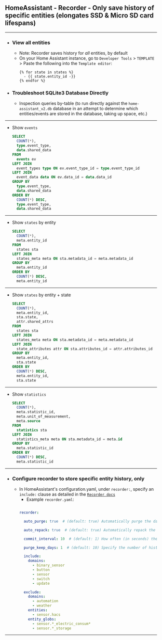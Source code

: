 ## HomeAssistant - Recorder - Only save history of specific entities (elongates SSD & Micro SD card lifespans)

***

- ### View all entities 
  - Note: Recorder saves history for *all* entities, by default
  - On your Home Assistant instance, go to `Developer Tools` > `TEMPLATE` > Paste the following into the `Template editor`:
    ```
    {% for state in states %}
      - {{ state.entity_id -}}
    {% endfor %}
    ```

- ### Troubleshoot SQLite3 Database Directly
  - Inspection queries by-table (to run directly against the `home-assistant_v2.db` database in an attempt to determine which entities/events are stored in the database, taking up space, etc.)
***
  - Show `events`
    ```sql
    SELECT
      COUNT(*),
      type.event_type,
      data.shared_data
    FROM
      events ev
    LEFT JOIN
      event_types type ON ev.event_type_id = type.event_type_id
    LEFT JOIN
      event_data data ON ev.data_id = data.data_id
    GROUP BY
      type.event_type,
      data.shared_data
    ORDER BY
      COUNT(*) DESC,
      type.event_type,
      data.shared_data
    ```
***
  - Show `states` by entity
    ```sql
    SELECT
      COUNT(*),
      meta.entity_id
    FROM
      states sta
    LEFT JOIN
      states_meta meta ON sta.metadata_id = meta.metadata_id
    GROUP BY
      meta.entity_id
    ORDER BY
      COUNT(*) DESC,
      meta.entity_id
    ```
***
  - Show `states` by entity + state
    ```sql
    SELECT
      COUNT(*),
      meta.entity_id,
      sta.state,
      attr.shared_attrs
    FROM
      states sta
    LEFT JOIN
      states_meta meta ON sta.metadata_id = meta.metadata_id
    LEFT JOIN
      state_attributes attr ON sta.attributes_id = attr.attributes_id
    GROUP BY
      meta.entity_id,
      sta.state
    ORDER BY
      COUNT(*) DESC,
      meta.entity_id,
      sta.state
    ```
***
  - Show `statistics`
    ```sql
    SELECT
      COUNT(*),
      meta.statistic_id,
      meta.unit_of_measurement,
      meta.source
    FROM
      statistics sta
    LEFT JOIN
      statistics_meta meta ON sta.metadata_id = meta.id
    GROUP BY
      meta.statistic_id
    ORDER BY
      COUNT(*) DESC,
      meta.statistic_id
    ```
***


- ### Configure recorder to store specific entity history, only
  - In HomeAssistant's configuration.yaml, under `recorder:`, specify an `include:` clause as detailed in the [`Recorder docs`](https://www.home-assistant.io/integrations/recorder/)
    - Example `recorder.yaml`:
    ```yaml

    recorder:

      auto_purge: true  # (default: true) Automatically purge the database every night at 04:12 local time. Purging keeps the database from growing indefinitely, which takes up disk space and can make Home Assistant slow. If you disable auto_purge it is recommended that you create an automation to call the recorder.purge periodically.

      auto_repack: true  # (default: true) Automatically repack the database every second sunday after the auto purge. Without a repack, the database may not decrease in size even after purging, which takes up disk space and can make Home Assistant slow. If you disable auto_repack it is recommended that you create an automation to call the recorder.purge periodically. This flag has no effect if auto_purge is disabled.

      commit_interval: 10  # (default: 1) How often (in seconds) the events and state changes are committed to the database - use 30 for Raspberry Pi w/ SD card

      purge_keep_days: 1  # (default: 10) Specify the number of history days to keep in recorder database after a purge.

      include:
        domains:
          - binary_sensor
          - button
          - sensor
          - switch
          - update

      exclude:
        domains:
          - automation
          - weather
        entities:
          - sensor.hacs
        entity_globs:
          - sensor.*_electric_consum*
          - sensor.*_storage

    ```


***


<!--
# ------------------------------------------------------------
#
# Citation(s)
#
#   community.home-assistant.io  |  "Hass database growing huge - Home Assistant OS - Home Assistant Community"  |  https://community.home-assistant.io/t/hass-database-growing-huge/77125
#
#   www.home-assistant.io  |  "Recorder - Home Assistant"  |  https://www.home-assistant.io/integrations/recorder/
#
#   www.reddit.com  |  "PSA: Optimize your Home Assistant Database : homeassistant"  |  https://www.reddit.com/r/homeassistant/comments/10lmvfk/psa_optimize_your_home_assistant_database/
#
# ------------------------------------------------------------
-->